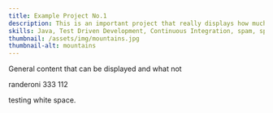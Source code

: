 ```yaml
---
title: Example Project No.1
description: This is an important project that really displays how much I know about great code. Quite frankly, I am a coding genius.
skills: Java, Test Driven Development, Continuous Integration, spam, spam, spam, spam
thumbnail: /assets/img/mountains.jpg
thumbnail-alt: mountains
---
```


General content that can be displayed and what not

randeroni 333 112 

testing white space.